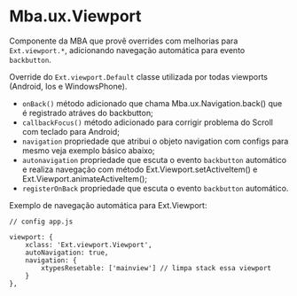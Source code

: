 # Mba.ux.Viewport

Componente da MBA que provê overrides com melhorias para `Ext.viewport.*`, adicionando navegação automática
para evento `backbutton`.


Override do `Ext.viewport.Default` classe utilizada por todas viewports (Android, Ios e WindowsPhone).

- `onBack()` método adicionado que chama Mba.ux.Navigation.back() que é registrado atráves do backbutton;
- `callbackFocus()` método adicionado para corrigir problema do Scroll com teclado para Android;
- `navigation` propriedade que atribui o objeto navigation com configs para mesmo veja exemplo básico abaixo;
- `autonavigation` propriedade que escuta o evento `backbutton` automático e realiza navegação com método Ext.Viewport.setActiveItem() e Ext.Viewport.animateActiveItem();
- `registerOnBack` propriedade que escuta o evento `backbutton` automático.

Exemplo de navegação automática para Ext.Viewport:

```
// config app.js

viewport: {
    xclass: 'Ext.viewport.Viewport',
    autoNavigation: true,
    navigation: {
        xtypesResetable: ['mainview'] // limpa stack essa viewport
    }
},
```


